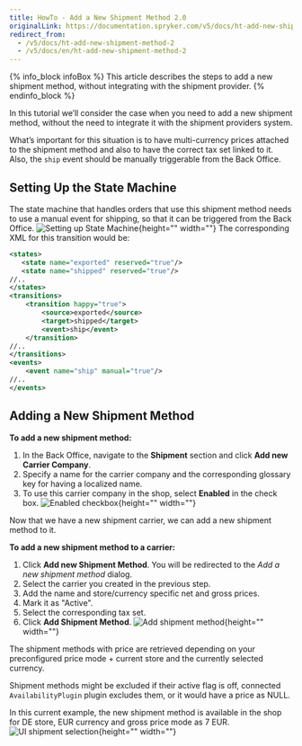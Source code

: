 ```yaml
---
title: HowTo - Add a New Shipment Method 2.0
originalLink: https://documentation.spryker.com/v5/docs/ht-add-new-shipment-method-2
redirect_from:
  - /v5/docs/ht-add-new-shipment-method-2
  - /v5/docs/en/ht-add-new-shipment-method-2
---
```


{% info_block infoBox %}
This article describes the steps to add a new shipment method, without integrating with the shipment provider.
{% endinfo_block %}

In this tutorial we’ll consider the case when you need to add a new shipment method, without the need to integrate it with the shipment providers system.

What’s important for this situation is to have multi-currency prices attached to the shipment method and also to have the correct tax set linked to it. Also, the `ship` event should be manually triggerable from the Back Office.

## Setting Up the State Machine

The state machine that handles orders that use this shipment method needs to use a manual event for shipping, so that it can be triggered from the Back Office.
![Setting up State Machine](https://spryker.s3.eu-central-1.amazonaws.com/docs/Tutorials/HowTos/HowTo+Add+a+New+Shipment+Method+2.0/ship_event.png){height="" width=""}
The corresponding XML for this transition would be:

```xml
<states>
   <state name="exported" reserved="true"/>
   <state name="shipped" reserved="true"/>
//..
</states>
<transitions>
    <transition happy="true">
        <source>exported</source>
        <target>shipped</target>
        <event>ship</event>
    </transition>
//..
</transitions>
<events>
    <event name="ship" manual="true"/>
//..
</events>
```

## Adding a New Shipment Method
**To add a new shipment method:**

1. In the Back Office, navigate to the **Shipment** section and click **Add new Carrier Company**. 
2. Specify a name for the carrier company and the corresponding glossary key for having a localized name. 
3. To  use this carrier company in the shop, select **Enabled** in the check box.
![Enabled checkbox](https://spryker.s3.eu-central-1.amazonaws.com/docs/Tutorials/HowTos/HowTo+Add+a+New+Shipment+Method+2.0/ui_add_carrier_cmpany.png){height="" width=""}

Now that we have a new shipment carrier, we can add a new shipment method to it.

**To add a new shipment method to a carrier:**

1. Click **Add new Shipment Method**.
You will be redirected to the _Add a new shipment method_ dialog. 
2. Select the carrier you created in the previous step. 
3. Add the name and store/currency specific net and gross prices.
4. Mark it as "Active".
5. Select the corresponding tax set.
6. Click **Add Shipment Method**.
![Add shipment method ](https://spryker.s3.eu-central-1.amazonaws.com/docs/Tutorials/HowTos/HowTo+Add+a+New+Shipment+Method+2.0/ui_shipment_method_6.png){height="" width=""}

The shipment methods with price are retrieved depending on your preconfigured price mode + current store and the currently selected currency.

Shipment methods might be excluded if their active flag is off, connected `AvailabilityPlugin` plugin excludes them, or it would have a price as NULL.

In this current example, the new shipment method is available in the shop for DE store, EUR currency and gross price mode as 7 EUR.
![UI shipment selection](https://spryker.s3.eu-central-1.amazonaws.com/docs/Tutorials/HowTos/HowTo+Add+a+New+Shipment+Method+2.0/ui_shipment_selection.png){height="" width=""}

<!-- Last review day: Feb 26, 2019 -by Karoly Gerner, Anastasija Datsun-->
